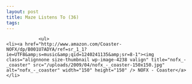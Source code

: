 ```yaml
---
layout: post
title: Maze Listens To (36)
tags:
---
```



                <ul>
    <li><a href="http://www.amazon.com/Coaster-NOFX/dp/B001U7ADYA/ref=sr_1_1?ie=UTF8&amp;s=music&amp;qid=1240241135&amp;sr=8-1"><img class="alignnone size-thumbnail wp-image-4238 valign" title="nofx_-_coaster" src="/uploads/2009/04/nofx_-_coaster-150x150.jpg" alt="nofx_-_coaster" width="150" height="150" /> NOFX - Coaster</a></li>
</ul>
